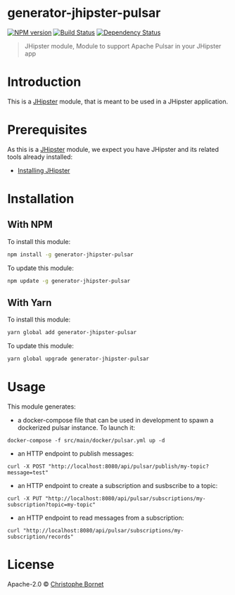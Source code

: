 # generator-jhipster-pulsar
[![NPM version][npm-image]][npm-url] [![Build Status][github-image]][github-url] [![Dependency Status][daviddm-image]][daviddm-url]
> JHipster module, Module to support Apache Pulsar in your JHipster app

# Introduction

This is a [JHipster](https://www.jhipster.tech/) module, that is meant to be used in a JHipster application.

# Prerequisites

As this is a [JHipster](https://www.jhipster.tech/) module, we expect you have JHipster and its related tools already installed:

- [Installing JHipster](https://www.jhipster.tech/installation/)

# Installation

## With NPM

To install this module:

```bash
npm install -g generator-jhipster-pulsar
```

To update this module:

```bash
npm update -g generator-jhipster-pulsar
```

## With Yarn

To install this module:

```bash
yarn global add generator-jhipster-pulsar
```

To update this module:

```bash
yarn global upgrade generator-jhipster-pulsar
```

# Usage

This module generates:

* a docker-compose file that can be used in development to spawn a dockerized pulsar instance. To launch it:
```
docker-compose -f src/main/docker/pulsar.yml up -d
```
* an HTTP endpoint to publish messages:
```
curl -X POST "http://localhost:8080/api/pulsar/publish/my-topic?message=test"
```
* an HTTP endpoint to create a subscription and susbscribe to a topic:
```
curl -X PUT "http://localhost:8080/api/pulsar/subscriptions/my-subscription?topic=my-topic"
```
* an HTTP endpoint to read messages from a subscription:
```
curl "http://localhost:8080/api/pulsar/subscriptions/my-subscription/records"
```

# License

Apache-2.0 © [Christophe Bornet](https://github.com/cbornet)


[npm-image]: https://img.shields.io/npm/v/generator-jhipster-pulsar.svg
[npm-url]: https://npmjs.org/package/generator-jhipster-pulsar
[github-image]: https://github.com/cbornet/generator-jhipster-pulsar/workflows/Build/badge.svg
[github-url]: https://github.com/cbornet/generator-jhipster-pulsar/actions
[daviddm-image]: https://david-dm.org/cbornet/generator-jhipster-pulsar.svg?theme=shields.io
[daviddm-url]: https://david-dm.org/cbornet/generator-jhipster-pulsar
